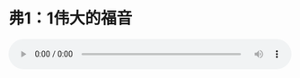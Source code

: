 # 弗1：1伟大的福音

<audio style="width: 100%;" preload="false" controls controlslist="nodownload"><source src="//file.simai.life/audio/mp3/old/12347.mp3" type="audio/mpeg">Your browser does not support the audio element.</audio>


